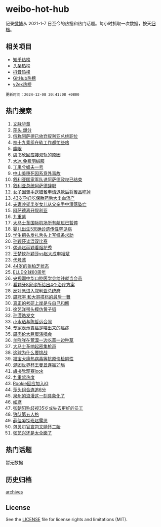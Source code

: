 # weibo-hot-hub

记录[微博](https://www.weibo.com)从 2021-1-7 日至今的热搜和热门话题。每小时抓取一次数据，按天[归档](archives)。

## 相关项目

- [知乎热榜](https://github.com/snaildev/zhihu-hot-hub)
- [头条热榜](https://github.com/snaildev/toutiao-hot-hub)
- [抖音热榜](https://github.com/snaildev/douyin-hot-hub)
- [GitHub热榜](https://github.com/snaildev/github-hot-hub)
- [v2ex热榜](https://github.com/snaildev/v2ex-hot-hub)


`更新时间：2024-12-08 20:41:08 +0800`

## 热门搜索

1. [文脉华章](https://m.weibo.cn/search?containerid=100103type%3D1%26t%3D10%26q%3D%23%E6%96%87%E8%84%89%E5%8D%8E%E7%AB%A0%23&stream_entry_id=51&isnewpage=1&extparam=seat%3D1%26pos%3D0%26cate%3D10103%26stream_entry_id%3D51%26filter_type%3Drealtimehot%26q%3D%2523%25E6%2596%2587%25E8%2584%2589%25E5%258D%258E%25E7%25AB%25A0%2523%26dgr%3D0%26c_type%3D51%26display_time%3D1733661667%26pre_seqid%3D173366166752702214725135)
1. [莎头 爆分](https://m.weibo.cn/search?containerid=100103type%3D1%26t%3D10%26q%3D%E8%8E%8E%E5%A4%B4+%E7%88%86%E5%88%86&stream_entry_id=31&isnewpage=1&extparam=seat%3D1%26lcate%3D5001%26cate%3D5001%26q%3D%25E8%258E%258E%25E5%25A4%25B4%2520%25E7%2588%2586%25E5%2588%2586%26stream_entry_id%3D31%26dgr%3D0%26pos%3D0%26flag%3D1%26realpos%3D1%26filter_type%3Drealtimehot%26band_rank%3D1%26c_type%3D31%26display_time%3D1733661667%26pre_seqid%3D173366166752702214725135)
1. [俄称阿萨德已放弃叙利亚总统职位](https://m.weibo.cn/search?containerid=100103type%3D1%26t%3D10%26q%3D%23%E4%BF%84%E7%A7%B0%E9%98%BF%E8%90%A8%E5%BE%B7%E5%B7%B2%E6%94%BE%E5%BC%83%E5%8F%99%E5%88%A9%E4%BA%9A%E6%80%BB%E7%BB%9F%E8%81%8C%E4%BD%8D%23&stream_entry_id=31&isnewpage=1&extparam=seat%3D1%26lcate%3D5001%26cate%3D5001%26q%3D%2523%25E4%25BF%2584%25E7%25A7%25B0%25E9%2598%25BF%25E8%2590%25A8%25E5%25BE%25B7%25E5%25B7%25B2%25E6%2594%25BE%25E5%25BC%2583%25E5%258F%2599%25E5%2588%25A9%25E4%25BA%259A%25E6%2580%25BB%25E7%25BB%259F%25E8%2581%258C%25E4%25BD%258D%2523%26stream_entry_id%3D31%26dgr%3D0%26pos%3D1%26flag%3D1%26realpos%3D2%26filter_type%3Drealtimehot%26band_rank%3D2%26c_type%3D31%26display_time%3D1733661667%26pre_seqid%3D173366166752702214725135)
1. [神十九乘组在轨工作都忙些啥](https://m.weibo.cn/search?containerid=100103type%3D1%26t%3D10%26q%3D%23%E7%A5%9E%E5%8D%81%E4%B9%9D%E4%B9%98%E7%BB%84%E5%9C%A8%E8%BD%A8%E5%B7%A5%E4%BD%9C%E9%83%BD%E5%BF%99%E4%BA%9B%E5%95%A5%23&stream_entry_id=31&isnewpage=1&extparam=seat%3D1%26lcate%3D5001%26cate%3D5001%26q%3D%2523%25E7%25A5%259E%25E5%258D%2581%25E4%25B9%259D%25E4%25B9%2598%25E7%25BB%2584%25E5%259C%25A8%25E8%25BD%25A8%25E5%25B7%25A5%25E4%25BD%259C%25E9%2583%25BD%25E5%25BF%2599%25E4%25BA%259B%25E5%2595%25A5%2523%26stream_entry_id%3D31%26dgr%3D0%26pos%3D2%26flag%3D0%26realpos%3D3%26filter_type%3Drealtimehot%26band_rank%3D3%26c_type%3D31%26display_time%3D1733661667%26pre_seqid%3D173366166752702214725135)
1. [鹰眼](https://m.weibo.cn/search?containerid=100103type%3D1%26t%3D10%26q%3D%E9%B9%B0%E7%9C%BC&stream_entry_id=31&isnewpage=1&extparam=seat%3D1%26lcate%3D5001%26cate%3D5001%26q%3D%25E9%25B9%25B0%25E7%259C%25BC%26stream_entry_id%3D31%26dgr%3D0%26pos%3D3%26flag%3D1%26realpos%3D4%26filter_type%3Drealtimehot%26band_rank%3D4%26c_type%3D31%26display_time%3D1733661667%26pre_seqid%3D173366166752702214725135)
1. [虞书欣回应接双轨的原因](https://m.weibo.cn/search?containerid=100103type%3D1%26t%3D10%26q%3D%23%E8%99%9E%E4%B9%A6%E6%AC%A3%E5%9B%9E%E5%BA%94%E6%8E%A5%E5%8F%8C%E8%BD%A8%E7%9A%84%E5%8E%9F%E5%9B%A0%23&stream_entry_id=31&isnewpage=1&extparam=seat%3D1%26lcate%3D5001%26cate%3D5001%26q%3D%2523%25E8%2599%259E%25E4%25B9%25A6%25E6%25AC%25A3%25E5%259B%259E%25E5%25BA%2594%25E6%258E%25A5%25E5%258F%258C%25E8%25BD%25A8%25E7%259A%2584%25E5%258E%259F%25E5%259B%25A0%2523%26stream_entry_id%3D31%26dgr%3D0%26pos%3D4%26flag%3D2%26realpos%3D5%26filter_type%3Drealtimehot%26band_rank%3D5%26c_type%3D31%26display_time%3D1733661667%26pre_seqid%3D173366166752702214725135)
1. [大冰 免费羽绒服](https://m.weibo.cn/search?containerid=100103type%3D1%26t%3D10%26q%3D%E5%A4%A7%E5%86%B0+%E5%85%8D%E8%B4%B9%E7%BE%BD%E7%BB%92%E6%9C%8D&stream_entry_id=31&isnewpage=1&extparam=seat%3D1%26lcate%3D5001%26cate%3D5001%26q%3D%25E5%25A4%25A7%25E5%2586%25B0%2520%25E5%2585%258D%25E8%25B4%25B9%25E7%25BE%25BD%25E7%25BB%2592%25E6%259C%258D%26stream_entry_id%3D31%26dgr%3D0%26pos%3D5%26flag%3D1%26realpos%3D6%26filter_type%3Drealtimehot%26band_rank%3D6%26c_type%3D31%26display_time%3D1733661667%26pre_seqid%3D173366166752702214725135)
1. [丁禹兮姐夫一号](https://m.weibo.cn/search?containerid=100103type%3D1%26t%3D10%26q%3D%23%E4%B8%81%E7%A6%B9%E5%85%AE%E5%A7%90%E5%A4%AB%E4%B8%80%E5%8F%B7%23&stream_entry_id=31&isnewpage=1&extparam=seat%3D1%26lcate%3D5001%26cate%3D5001%26q%3D%2523%25E4%25B8%2581%25E7%25A6%25B9%25E5%2585%25AE%25E5%25A7%2590%25E5%25A4%25AB%25E4%25B8%2580%25E5%258F%25B7%2523%26stream_entry_id%3D31%26dgr%3D0%26pos%3D6%26flag%3D1%26realpos%3D7%26filter_type%3Drealtimehot%26band_rank%3D7%26c_type%3D31%26display_time%3D1733661667%26pre_seqid%3D173366166752702214725135)
1. [中山美穗死因系意外事故](https://m.weibo.cn/search?containerid=100103type%3D1%26t%3D10%26q%3D%23%E4%B8%AD%E5%B1%B1%E7%BE%8E%E7%A9%97%E6%AD%BB%E5%9B%A0%E7%B3%BB%E6%84%8F%E5%A4%96%E4%BA%8B%E6%95%85%23&stream_entry_id=31&isnewpage=1&extparam=seat%3D1%26lcate%3D5001%26cate%3D5001%26q%3D%2523%25E4%25B8%25AD%25E5%25B1%25B1%25E7%25BE%258E%25E7%25A9%2597%25E6%25AD%25BB%25E5%259B%25A0%25E7%25B3%25BB%25E6%2584%258F%25E5%25A4%2596%25E4%25BA%258B%25E6%2595%2585%2523%26stream_entry_id%3D31%26dgr%3D0%26pos%3D7%26flag%3D2%26realpos%3D8%26filter_type%3Drealtimehot%26band_rank%3D8%26c_type%3D31%26display_time%3D1733661667%26pre_seqid%3D173366166752702214725135)
1. [叙利亚国家军队说阿萨德政权已结束](https://m.weibo.cn/search?containerid=100103type%3D1%26t%3D10%26q%3D%23%E5%8F%99%E5%88%A9%E4%BA%9A%E5%9B%BD%E5%AE%B6%E5%86%9B%E9%98%9F%E8%AF%B4%E9%98%BF%E8%90%A8%E5%BE%B7%E6%94%BF%E6%9D%83%E5%B7%B2%E7%BB%93%E6%9D%9F%23&stream_entry_id=31&isnewpage=1&extparam=seat%3D1%26lcate%3D5001%26cate%3D5001%26q%3D%2523%25E5%258F%2599%25E5%2588%25A9%25E4%25BA%259A%25E5%259B%25BD%25E5%25AE%25B6%25E5%2586%259B%25E9%2598%259F%25E8%25AF%25B4%25E9%2598%25BF%25E8%2590%25A8%25E5%25BE%25B7%25E6%2594%25BF%25E6%259D%2583%25E5%25B7%25B2%25E7%25BB%2593%25E6%259D%259F%2523%26stream_entry_id%3D31%26dgr%3D0%26pos%3D8%26flag%3D0%26realpos%3D9%26filter_type%3Drealtimehot%26band_rank%3D9%26c_type%3D31%26display_time%3D1733661667%26pre_seqid%3D173366166752702214725135)
1. [叙利亚总统阿萨德辞职](https://m.weibo.cn/search?containerid=100103type%3D1%26t%3D10%26q%3D%23%E5%8F%99%E5%88%A9%E4%BA%9A%E6%80%BB%E7%BB%9F%E9%98%BF%E8%90%A8%E5%BE%B7%E8%BE%9E%E8%81%8C%23&stream_entry_id=31&isnewpage=1&extparam=seat%3D1%26lcate%3D5001%26cate%3D5001%26q%3D%2523%25E5%258F%2599%25E5%2588%25A9%25E4%25BA%259A%25E6%2580%25BB%25E7%25BB%259F%25E9%2598%25BF%25E8%2590%25A8%25E5%25BE%25B7%25E8%25BE%259E%25E8%2581%258C%2523%26stream_entry_id%3D31%26dgr%3D0%26pos%3D9%26flag%3D1%26realpos%3D10%26filter_type%3Drealtimehot%26band_rank%3D10%26c_type%3D31%26display_time%3D1733661667%26pre_seqid%3D173366166752702214725135)
1. [女子因骑手送错餐申请退款后将餐品吃掉](https://m.weibo.cn/search?containerid=100103type%3D1%26t%3D10%26q%3D%23%E5%A5%B3%E5%AD%90%E5%9B%A0%E9%AA%91%E6%89%8B%E9%80%81%E9%94%99%E9%A4%90%E7%94%B3%E8%AF%B7%E9%80%80%E6%AC%BE%E5%90%8E%E5%B0%86%E9%A4%90%E5%93%81%E5%90%83%E6%8E%89%23&stream_entry_id=31&isnewpage=1&extparam=seat%3D1%26lcate%3D5001%26cate%3D5001%26q%3D%2523%25E5%25A5%25B3%25E5%25AD%2590%25E5%259B%25A0%25E9%25AA%2591%25E6%2589%258B%25E9%2580%2581%25E9%2594%2599%25E9%25A4%2590%25E7%2594%25B3%25E8%25AF%25B7%25E9%2580%2580%25E6%25AC%25BE%25E5%2590%258E%25E5%25B0%2586%25E9%25A4%2590%25E5%2593%2581%25E5%2590%2583%25E6%258E%2589%2523%26stream_entry_id%3D31%26dgr%3D0%26pos%3D10%26flag%3D1%26realpos%3D11%26filter_type%3Drealtimehot%26band_rank%3D11%26c_type%3D31%26display_time%3D1733661667%26pre_seqid%3D173366166752702214725135)
1. [43岁孕妇吃保胎药后大出血流产](https://m.weibo.cn/search?containerid=100103type%3D1%26t%3D10%26q%3D%2343%E5%B2%81%E5%AD%95%E5%A6%87%E5%90%83%E4%BF%9D%E8%83%8E%E8%8D%AF%E5%90%8E%E5%A4%A7%E5%87%BA%E8%A1%80%E6%B5%81%E4%BA%A7%23&stream_entry_id=31&isnewpage=1&extparam=seat%3D1%26lcate%3D5001%26cate%3D5001%26q%3D%252343%25E5%25B2%2581%25E5%25AD%2595%25E5%25A6%2587%25E5%2590%2583%25E4%25BF%259D%25E8%2583%258E%25E8%258D%25AF%25E5%2590%258E%25E5%25A4%25A7%25E5%2587%25BA%25E8%25A1%2580%25E6%25B5%2581%25E4%25BA%25A7%2523%26stream_entry_id%3D31%26dgr%3D0%26pos%3D11%26flag%3D1%26realpos%3D12%26filter_type%3Drealtimehot%26band_rank%3D12%26c_type%3D31%26display_time%3D1733661667%26pre_seqid%3D173366166752702214725135)
1. [夫妻吵架半岁女儿从父亲手中滑落坠亡](https://m.weibo.cn/search?containerid=100103type%3D1%26t%3D10%26q%3D%23%E5%A4%AB%E5%A6%BB%E5%90%B5%E6%9E%B6%E5%8D%8A%E5%B2%81%E5%A5%B3%E5%84%BF%E4%BB%8E%E7%88%B6%E4%BA%B2%E6%89%8B%E4%B8%AD%E6%BB%91%E8%90%BD%E5%9D%A0%E4%BA%A1%23&stream_entry_id=31&isnewpage=1&extparam=seat%3D1%26lcate%3D5001%26cate%3D5001%26q%3D%2523%25E5%25A4%25AB%25E5%25A6%25BB%25E5%2590%25B5%25E6%259E%25B6%25E5%258D%258A%25E5%25B2%2581%25E5%25A5%25B3%25E5%2584%25BF%25E4%25BB%258E%25E7%2588%25B6%25E4%25BA%25B2%25E6%2589%258B%25E4%25B8%25AD%25E6%25BB%2591%25E8%2590%25BD%25E5%259D%25A0%25E4%25BA%25A1%2523%26stream_entry_id%3D31%26dgr%3D0%26pos%3D12%26flag%3D0%26realpos%3D13%26filter_type%3Drealtimehot%26band_rank%3D13%26c_type%3D31%26display_time%3D1733661667%26pre_seqid%3D173366166752702214725135)
1. [阿萨德离开叙利亚](https://m.weibo.cn/search?containerid=100103type%3D1%26t%3D10%26q%3D%23%E9%98%BF%E8%90%A8%E5%BE%B7%E7%A6%BB%E5%BC%80%E5%8F%99%E5%88%A9%E4%BA%9A%23&stream_entry_id=31&isnewpage=1&extparam=seat%3D1%26lcate%3D5001%26cate%3D5001%26q%3D%2523%25E9%2598%25BF%25E8%2590%25A8%25E5%25BE%25B7%25E7%25A6%25BB%25E5%25BC%2580%25E5%258F%2599%25E5%2588%25A9%25E4%25BA%259A%2523%26stream_entry_id%3D31%26dgr%3D0%26pos%3D13%26flag%3D1%26realpos%3D14%26filter_type%3Drealtimehot%26band_rank%3D14%26c_type%3D31%26display_time%3D1733661667%26pre_seqid%3D173366166752702214725135)
1. [九重紫](https://m.weibo.cn/search?containerid=100103type%3D1%26t%3D10%26q%3D%E4%B9%9D%E9%87%8D%E7%B4%AB&stream_entry_id=31&isnewpage=1&extparam=seat%3D1%26lcate%3D5001%26cate%3D5001%26q%3D%25E4%25B9%259D%25E9%2587%258D%25E7%25B4%25AB%26stream_entry_id%3D31%26dgr%3D0%26pos%3D14%26flag%3D0%26realpos%3D15%26filter_type%3Drealtimehot%26band_rank%3D15%26c_type%3D31%26display_time%3D1733661667%26pre_seqid%3D173366166752702214725135)
1. [大马士革国际机场所有航班已暂停](https://m.weibo.cn/search?containerid=100103type%3D1%26t%3D10%26q%3D%23%E5%A4%A7%E9%A9%AC%E5%A3%AB%E9%9D%A9%E5%9B%BD%E9%99%85%E6%9C%BA%E5%9C%BA%E6%89%80%E6%9C%89%E8%88%AA%E7%8F%AD%E5%B7%B2%E6%9A%82%E5%81%9C%23&stream_entry_id=31&isnewpage=1&extparam=seat%3D1%26lcate%3D5001%26cate%3D5001%26q%3D%2523%25E5%25A4%25A7%25E9%25A9%25AC%25E5%25A3%25AB%25E9%259D%25A9%25E5%259B%25BD%25E9%2599%2585%25E6%259C%25BA%25E5%259C%25BA%25E6%2589%2580%25E6%259C%2589%25E8%2588%25AA%25E7%258F%25AD%25E5%25B7%25B2%25E6%259A%2582%25E5%2581%259C%2523%26stream_entry_id%3D31%26dgr%3D0%26pos%3D15%26flag%3D0%26realpos%3D16%26filter_type%3Drealtimehot%26band_rank%3D16%26c_type%3D31%26display_time%3D1733661667%26pre_seqid%3D173366166752702214725135)
1. [婴儿出生5天确诊遗传性罕见病](https://m.weibo.cn/search?containerid=100103type%3D1%26t%3D10%26q%3D%23%E5%A9%B4%E5%84%BF%E5%87%BA%E7%94%9F5%E5%A4%A9%E7%A1%AE%E8%AF%8A%E9%81%97%E4%BC%A0%E6%80%A7%E7%BD%95%E8%A7%81%E7%97%85%23&stream_entry_id=31&isnewpage=1&extparam=seat%3D1%26lcate%3D5001%26cate%3D5001%26q%3D%2523%25E5%25A9%25B4%25E5%2584%25BF%25E5%2587%25BA%25E7%2594%259F5%25E5%25A4%25A9%25E7%25A1%25AE%25E8%25AF%258A%25E9%2581%2597%25E4%25BC%25A0%25E6%2580%25A7%25E7%25BD%2595%25E8%25A7%2581%25E7%2597%2585%2523%26stream_entry_id%3D31%26dgr%3D0%26pos%3D16%26flag%3D1%26realpos%3D17%26filter_type%3Drealtimehot%26band_rank%3D17%26c_type%3D31%26display_time%3D1733661667%26pre_seqid%3D173366166752702214725135)
1. [学生把头发扎舌头上写纸条求助](https://m.weibo.cn/search?containerid=100103type%3D1%26t%3D10%26q%3D%23%E5%AD%A6%E7%94%9F%E6%8A%8A%E5%A4%B4%E5%8F%91%E6%89%8E%E8%88%8C%E5%A4%B4%E4%B8%8A%E5%86%99%E7%BA%B8%E6%9D%A1%E6%B1%82%E5%8A%A9%23&stream_entry_id=31&isnewpage=1&extparam=seat%3D1%26lcate%3D5001%26cate%3D5001%26q%3D%2523%25E5%25AD%25A6%25E7%2594%259F%25E6%258A%258A%25E5%25A4%25B4%25E5%258F%2591%25E6%2589%258E%25E8%2588%258C%25E5%25A4%25B4%25E4%25B8%258A%25E5%2586%2599%25E7%25BA%25B8%25E6%259D%25A1%25E6%25B1%2582%25E5%258A%25A9%2523%26stream_entry_id%3D31%26dgr%3D0%26pos%3D17%26flag%3D2%26realpos%3D18%26filter_type%3Drealtimehot%26band_rank%3D18%26c_type%3D31%26display_time%3D1733661667%26pre_seqid%3D173366166752702214725135)
1. [孙颖莎谈混双比赛](https://m.weibo.cn/search?containerid=100103type%3D1%26t%3D10%26q%3D%23%E5%AD%99%E9%A2%96%E8%8E%8E%E8%B0%88%E6%B7%B7%E5%8F%8C%E6%AF%94%E8%B5%9B%23&stream_entry_id=31&isnewpage=1&extparam=seat%3D1%26lcate%3D5001%26cate%3D5001%26q%3D%2523%25E5%25AD%2599%25E9%25A2%2596%25E8%258E%258E%25E8%25B0%2588%25E6%25B7%25B7%25E5%258F%258C%25E6%25AF%2594%25E8%25B5%259B%2523%26stream_entry_id%3D31%26dgr%3D0%26pos%3D18%26flag%3D1%26realpos%3D19%26filter_type%3Drealtimehot%26band_rank%3D19%26c_type%3D31%26display_time%3D1733661667%26pre_seqid%3D173366166752702214725135)
1. [偶遇赵丽颖看烟花秀](https://m.weibo.cn/search?containerid=100103type%3D1%26t%3D10%26q%3D%23%E5%81%B6%E9%81%87%E8%B5%B5%E4%B8%BD%E9%A2%96%E7%9C%8B%E7%83%9F%E8%8A%B1%E7%A7%80%23&stream_entry_id=31&isnewpage=1&extparam=seat%3D1%26lcate%3D5001%26cate%3D5001%26q%3D%2523%25E5%2581%25B6%25E9%2581%2587%25E8%25B5%25B5%25E4%25B8%25BD%25E9%25A2%2596%25E7%259C%258B%25E7%2583%259F%25E8%258A%25B1%25E7%25A7%2580%2523%26stream_entry_id%3D31%26dgr%3D0%26pos%3D19%26flag%3D0%26realpos%3D20%26filter_type%3Drealtimehot%26band_rank%3D20%26c_type%3D31%26display_time%3D1733661667%26pre_seqid%3D173366166752702214725135)
1. [王楚钦孙颖莎vs赵大成申裕斌](https://m.weibo.cn/search?containerid=100103type%3D1%26t%3D10%26q%3D%23%E7%8E%8B%E6%A5%9A%E9%92%A6%E5%AD%99%E9%A2%96%E8%8E%8Evs%E8%B5%B5%E5%A4%A7%E6%88%90%E7%94%B3%E8%A3%95%E6%96%8C%23&stream_entry_id=31&isnewpage=1&extparam=seat%3D1%26lcate%3D5001%26cate%3D5001%26q%3D%2523%25E7%258E%258B%25E6%25A5%259A%25E9%2592%25A6%25E5%25AD%2599%25E9%25A2%2596%25E8%258E%258Evs%25E8%25B5%25B5%25E5%25A4%25A7%25E6%2588%2590%25E7%2594%25B3%25E8%25A3%2595%25E6%2596%258C%2523%26stream_entry_id%3D31%26dgr%3D0%26pos%3D20%26flag%3D0%26realpos%3D21%26filter_type%3Drealtimehot%26band_rank%3D21%26c_type%3D31%26display_time%3D1733661667%26pre_seqid%3D173366166752702214725135)
1. [代号鸢](https://m.weibo.cn/search?containerid=100103type%3D1%26t%3D10%26q%3D%E4%BB%A3%E5%8F%B7%E9%B8%A2&stream_entry_id=31&isnewpage=1&extparam=seat%3D1%26lcate%3D5001%26cate%3D5001%26q%3D%25E4%25BB%25A3%25E5%258F%25B7%25E9%25B8%25A2%26stream_entry_id%3D31%26dgr%3D0%26pos%3D21%26flag%3D1%26realpos%3D22%26filter_type%3Drealtimehot%26band_rank%3D22%26c_type%3D31%26display_time%3D1733661667%26pre_seqid%3D173366166752702214725135)
1. [44岁的张柏芝状态](https://m.weibo.cn/search?containerid=100103type%3D1%26t%3D10%26q%3D%2344%E5%B2%81%E7%9A%84%E5%BC%A0%E6%9F%8F%E8%8A%9D%E7%8A%B6%E6%80%81%23&stream_entry_id=31&isnewpage=1&extparam=seat%3D1%26lcate%3D5001%26cate%3D5001%26q%3D%252344%25E5%25B2%2581%25E7%259A%2584%25E5%25BC%25A0%25E6%259F%258F%25E8%258A%259D%25E7%258A%25B6%25E6%2580%2581%2523%26stream_entry_id%3D31%26dgr%3D0%26pos%3D22%26flag%3D1%26realpos%3D23%26filter_type%3Drealtimehot%26band_rank%3D23%26c_type%3D31%26display_time%3D1733661667%26pre_seqid%3D173366166752702214725135)
1. [ELLE全球80周年](https://m.weibo.cn/search?containerid=100103type%3D1%26t%3D10%26q%3D%23ELLE%E5%85%A8%E7%90%8380%E5%91%A8%E5%B9%B4%23&stream_entry_id=31&isnewpage=1&extparam=seat%3D1%26lcate%3D5001%26cate%3D5001%26q%3D%2523ELLE%25E5%2585%25A8%25E7%2590%258380%25E5%2591%25A8%25E5%25B9%25B4%2523%26stream_entry_id%3D31%26dgr%3D0%26pos%3D23%26flag%3D0%26realpos%3D24%26filter_type%3Drealtimehot%26band_rank%3D24%26c_type%3D31%26display_time%3D1733661667%26pre_seqid%3D173366166752702214725135)
1. [央视曝中华口腔医学会给钱就当会员](https://m.weibo.cn/search?containerid=100103type%3D1%26t%3D10%26q%3D%23%E5%A4%AE%E8%A7%86%E6%9B%9D%E4%B8%AD%E5%8D%8E%E5%8F%A3%E8%85%94%E5%8C%BB%E5%AD%A6%E4%BC%9A%E7%BB%99%E9%92%B1%E5%B0%B1%E5%BD%93%E4%BC%9A%E5%91%98%23&stream_entry_id=31&isnewpage=1&extparam=seat%3D1%26lcate%3D5001%26cate%3D5001%26q%3D%2523%25E5%25A4%25AE%25E8%25A7%2586%25E6%259B%259D%25E4%25B8%25AD%25E5%258D%258E%25E5%258F%25A3%25E8%2585%2594%25E5%258C%25BB%25E5%25AD%25A6%25E4%25BC%259A%25E7%25BB%2599%25E9%2592%25B1%25E5%25B0%25B1%25E5%25BD%2593%25E4%25BC%259A%25E5%2591%2598%2523%26stream_entry_id%3D31%26dgr%3D0%26pos%3D24%26flag%3D0%26realpos%3D25%26filter_type%3Drealtimehot%26band_rank%3D25%26c_type%3D31%26display_time%3D1733661667%26pre_seqid%3D173366166752702214725135)
1. [看颗牙8家诊所给出4个治疗方案](https://m.weibo.cn/search?containerid=100103type%3D1%26t%3D10%26q%3D%23%E7%9C%8B%E9%A2%97%E7%89%998%E5%AE%B6%E8%AF%8A%E6%89%80%E7%BB%99%E5%87%BA4%E4%B8%AA%E6%B2%BB%E7%96%97%E6%96%B9%E6%A1%88%23&stream_entry_id=31&isnewpage=1&extparam=seat%3D1%26lcate%3D5001%26cate%3D5001%26q%3D%2523%25E7%259C%258B%25E9%25A2%2597%25E7%2589%25998%25E5%25AE%25B6%25E8%25AF%258A%25E6%2589%2580%25E7%25BB%2599%25E5%2587%25BA4%25E4%25B8%25AA%25E6%25B2%25BB%25E7%2596%2597%25E6%2596%25B9%25E6%25A1%2588%2523%26stream_entry_id%3D31%26dgr%3D0%26pos%3D25%26flag%3D1%26realpos%3D26%26filter_type%3Drealtimehot%26band_rank%3D26%26c_type%3D31%26display_time%3D1733661667%26pre_seqid%3D173366166752702214725135)
1. [反对派进入叙利亚总统府](https://m.weibo.cn/search?containerid=100103type%3D1%26t%3D10%26q%3D%23%E5%8F%8D%E5%AF%B9%E6%B4%BE%E8%BF%9B%E5%85%A5%E5%8F%99%E5%88%A9%E4%BA%9A%E6%80%BB%E7%BB%9F%E5%BA%9C%23&stream_entry_id=31&isnewpage=1&extparam=seat%3D1%26lcate%3D5001%26cate%3D5001%26q%3D%2523%25E5%258F%258D%25E5%25AF%25B9%25E6%25B4%25BE%25E8%25BF%259B%25E5%2585%25A5%25E5%258F%2599%25E5%2588%25A9%25E4%25BA%259A%25E6%2580%25BB%25E7%25BB%259F%25E5%25BA%259C%2523%26stream_entry_id%3D31%26dgr%3D0%26pos%3D26%26flag%3D0%26realpos%3D27%26filter_type%3Drealtimehot%26band_rank%3D27%26c_type%3D31%26display_time%3D1733661667%26pre_seqid%3D173366166752702214725135)
1. [周冠宇 和大哥搭档的最后一舞](https://m.weibo.cn/search?containerid=100103type%3D1%26t%3D10%26q%3D%E5%91%A8%E5%86%A0%E5%AE%87+%E5%92%8C%E5%A4%A7%E5%93%A5%E6%90%AD%E6%A1%A3%E7%9A%84%E6%9C%80%E5%90%8E%E4%B8%80%E8%88%9E&stream_entry_id=31&isnewpage=1&extparam=seat%3D1%26lcate%3D5001%26cate%3D5001%26q%3D%25E5%2591%25A8%25E5%2586%25A0%25E5%25AE%2587%2520%25E5%2592%258C%25E5%25A4%25A7%25E5%2593%25A5%25E6%2590%25AD%25E6%25A1%25A3%25E7%259A%2584%25E6%259C%2580%25E5%2590%258E%25E4%25B8%2580%25E8%2588%259E%26stream_entry_id%3D31%26dgr%3D0%26pos%3D27%26flag%3D1%26realpos%3D28%26filter_type%3Drealtimehot%26band_rank%3D28%26c_type%3D31%26display_time%3D1733661667%26pre_seqid%3D173366166752702214725135)
1. [真正的考研上岸是与自己和解](https://m.weibo.cn/search?containerid=100103type%3D1%26t%3D10%26q%3D%E7%9C%9F%E6%AD%A3%E7%9A%84%E8%80%83%E7%A0%94%E4%B8%8A%E5%B2%B8%E6%98%AF%E4%B8%8E%E8%87%AA%E5%B7%B1%E5%92%8C%E8%A7%A3&stream_entry_id=31&isnewpage=1&extparam=seat%3D1%26lcate%3D5001%26cate%3D5001%26q%3D%25E7%259C%259F%25E6%25AD%25A3%25E7%259A%2584%25E8%2580%2583%25E7%25A0%2594%25E4%25B8%258A%25E5%25B2%25B8%25E6%2598%25AF%25E4%25B8%258E%25E8%2587%25AA%25E5%25B7%25B1%25E5%2592%258C%25E8%25A7%25A3%26stream_entry_id%3D31%26dgr%3D0%26pos%3D28%26flag%3D1%26realpos%3D29%26filter_type%3Drealtimehot%26band_rank%3D29%26c_type%3D31%26display_time%3D1733661667%26pre_seqid%3D173366166752702214725135)
1. [徐艺洋带头模仿黄子韬](https://m.weibo.cn/search?containerid=100103type%3D1%26t%3D10%26q%3D%23%E5%BE%90%E8%89%BA%E6%B4%8B%E5%B8%A6%E5%A4%B4%E6%A8%A1%E4%BB%BF%E9%BB%84%E5%AD%90%E9%9F%AC%23&stream_entry_id=31&isnewpage=1&extparam=seat%3D1%26lcate%3D5001%26cate%3D5001%26q%3D%2523%25E5%25BE%2590%25E8%2589%25BA%25E6%25B4%258B%25E5%25B8%25A6%25E5%25A4%25B4%25E6%25A8%25A1%25E4%25BB%25BF%25E9%25BB%2584%25E5%25AD%2590%25E9%259F%25AC%2523%26stream_entry_id%3D31%26dgr%3D0%26pos%3D29%26flag%3D0%26realpos%3D30%26filter_type%3Drealtimehot%26band_rank%3D30%26c_type%3D31%26display_time%3D1733661667%26pre_seqid%3D173366166752702214725135)
1. [孙滢皓发文](https://m.weibo.cn/search?containerid=100103type%3D1%26t%3D10%26q%3D%23%E5%AD%99%E6%BB%A2%E7%9A%93%E5%8F%91%E6%96%87%23&stream_entry_id=31&isnewpage=1&extparam=seat%3D1%26lcate%3D5001%26cate%3D5001%26q%3D%2523%25E5%25AD%2599%25E6%25BB%25A2%25E7%259A%2593%25E5%258F%2591%25E6%2596%2587%2523%26stream_entry_id%3D31%26dgr%3D0%26pos%3D30%26flag%3D0%26realpos%3D31%26filter_type%3Drealtimehot%26band_rank%3D31%26c_type%3D31%26display_time%3D1733661667%26pre_seqid%3D173366166752702214725135)
1. [小水晒与陈哲远合照](https://m.weibo.cn/search?containerid=100103type%3D1%26t%3D10%26q%3D%23%E5%B0%8F%E6%B0%B4%E6%99%92%E4%B8%8E%E9%99%88%E5%93%B2%E8%BF%9C%E5%90%88%E7%85%A7%23&stream_entry_id=31&isnewpage=1&extparam=seat%3D1%26lcate%3D5001%26cate%3D5001%26q%3D%2523%25E5%25B0%258F%25E6%25B0%25B4%25E6%2599%2592%25E4%25B8%258E%25E9%2599%2588%25E5%2593%25B2%25E8%25BF%259C%25E5%2590%2588%25E7%2585%25A7%2523%26stream_entry_id%3D31%26dgr%3D0%26pos%3D31%26flag%3D0%26realpos%3D32%26filter_type%3Drealtimehot%26band_rank%3D32%26c_type%3D31%26display_time%3D1733661667%26pre_seqid%3D173366166752702214725135)
1. [专家表示胃癌是喂出来的癌症](https://m.weibo.cn/search?containerid=100103type%3D1%26t%3D10%26q%3D%23%E4%B8%93%E5%AE%B6%E8%A1%A8%E7%A4%BA%E8%83%83%E7%99%8C%E6%98%AF%E5%96%82%E5%87%BA%E6%9D%A5%E7%9A%84%E7%99%8C%E7%97%87%23&stream_entry_id=31&isnewpage=1&extparam=seat%3D1%26lcate%3D5001%26cate%3D5001%26q%3D%2523%25E4%25B8%2593%25E5%25AE%25B6%25E8%25A1%25A8%25E7%25A4%25BA%25E8%2583%2583%25E7%2599%258C%25E6%2598%25AF%25E5%2596%2582%25E5%2587%25BA%25E6%259D%25A5%25E7%259A%2584%25E7%2599%258C%25E7%2597%2587%2523%26stream_entry_id%3D31%26dgr%3D0%26pos%3D32%26flag%3D0%26realpos%3D33%26filter_type%3Drealtimehot%26band_rank%3D33%26c_type%3D31%26display_time%3D1733661667%26pre_seqid%3D173366166752702214725135)
1. [周杰伦大巨蛋演唱会](https://m.weibo.cn/search?containerid=100103type%3D1%26t%3D10%26q%3D%E5%91%A8%E6%9D%B0%E4%BC%A6%E5%A4%A7%E5%B7%A8%E8%9B%8B%E6%BC%94%E5%94%B1%E4%BC%9A&stream_entry_id=31&isnewpage=1&extparam=seat%3D1%26lcate%3D5001%26cate%3D5001%26q%3D%25E5%2591%25A8%25E6%259D%25B0%25E4%25BC%25A6%25E5%25A4%25A7%25E5%25B7%25A8%25E8%259B%258B%25E6%25BC%2594%25E5%2594%25B1%25E4%25BC%259A%26stream_entry_id%3D31%26dgr%3D0%26pos%3D33%26flag%3D1%26realpos%3D34%26filter_type%3Drealtimehot%26band_rank%3D34%26c_type%3D31%26display_time%3D1733661667%26pre_seqid%3D173366166752702214725135)
1. [羊咩咩在荒漠一边吃草一边种草](https://m.weibo.cn/search?containerid=100103type%3D1%26t%3D10%26q%3D%23%E7%BE%8A%E5%92%A9%E5%92%A9%E5%9C%A8%E8%8D%92%E6%BC%A0%E4%B8%80%E8%BE%B9%E5%90%83%E8%8D%89%E4%B8%80%E8%BE%B9%E7%A7%8D%E8%8D%89%23&stream_entry_id=31&isnewpage=1&extparam=seat%3D1%26lcate%3D5001%26cate%3D5001%26q%3D%2523%25E7%25BE%258A%25E5%2592%25A9%25E5%2592%25A9%25E5%259C%25A8%25E8%258D%2592%25E6%25BC%25A0%25E4%25B8%2580%25E8%25BE%25B9%25E5%2590%2583%25E8%258D%2589%25E4%25B8%2580%25E8%25BE%25B9%25E7%25A7%258D%25E8%258D%2589%2523%26stream_entry_id%3D31%26dgr%3D0%26pos%3D34%26flag%3D1%26realpos%3D35%26filter_type%3Drealtimehot%26band_rank%3D35%26c_type%3D31%26display_time%3D1733661667%26pre_seqid%3D173366166752702214725135)
1. [大马士革响起密集枪声](https://m.weibo.cn/search?containerid=100103type%3D1%26t%3D10%26q%3D%23%E5%A4%A7%E9%A9%AC%E5%A3%AB%E9%9D%A9%E5%93%8D%E8%B5%B7%E5%AF%86%E9%9B%86%E6%9E%AA%E5%A3%B0%23&stream_entry_id=31&isnewpage=1&extparam=seat%3D1%26lcate%3D5001%26cate%3D5001%26q%3D%2523%25E5%25A4%25A7%25E9%25A9%25AC%25E5%25A3%25AB%25E9%259D%25A9%25E5%2593%258D%25E8%25B5%25B7%25E5%25AF%2586%25E9%259B%2586%25E6%259E%25AA%25E5%25A3%25B0%2523%26stream_entry_id%3D31%26dgr%3D0%26pos%3D35%26flag%3D0%26realpos%3D36%26filter_type%3Drealtimehot%26band_rank%3D36%26c_type%3D31%26display_time%3D1733661667%26pre_seqid%3D173366166752702214725135)
1. [这球为什么要挑战](https://m.weibo.cn/search?containerid=100103type%3D1%26t%3D10%26q%3D%E8%BF%99%E7%90%83%E4%B8%BA%E4%BB%80%E4%B9%88%E8%A6%81%E6%8C%91%E6%88%98&stream_entry_id=31&isnewpage=1&extparam=seat%3D1%26lcate%3D5001%26cate%3D5001%26q%3D%25E8%25BF%2599%25E7%2590%2583%25E4%25B8%25BA%25E4%25BB%2580%25E4%25B9%2588%25E8%25A6%2581%25E6%258C%2591%25E6%2588%2598%26stream_entry_id%3D31%26dgr%3D0%26pos%3D36%26flag%3D1%26realpos%3D37%26filter_type%3Drealtimehot%26band_rank%3D37%26c_type%3D31%26display_time%3D1733661667%26pre_seqid%3D173366166752702214725135)
1. [福宝犬瘟热病毒等抗原快检阴性](https://m.weibo.cn/search?containerid=100103type%3D1%26t%3D10%26q%3D%23%E7%A6%8F%E5%AE%9D%E7%8A%AC%E7%98%9F%E7%83%AD%E7%97%85%E6%AF%92%E7%AD%89%E6%8A%97%E5%8E%9F%E5%BF%AB%E6%A3%80%E9%98%B4%E6%80%A7%23&stream_entry_id=31&isnewpage=1&extparam=seat%3D1%26lcate%3D5001%26cate%3D5001%26q%3D%2523%25E7%25A6%258F%25E5%25AE%259D%25E7%258A%25AC%25E7%2598%259F%25E7%2583%25AD%25E7%2597%2585%25E6%25AF%2592%25E7%25AD%2589%25E6%258A%2597%25E5%258E%259F%25E5%25BF%25AB%25E6%25A3%2580%25E9%2598%25B4%25E6%2580%25A7%2523%26stream_entry_id%3D31%26dgr%3D0%26pos%3D37%26flag%3D1%26realpos%3D38%26filter_type%3Drealtimehot%26band_rank%3D38%26c_type%3D31%26display_time%3D1733661667%26pre_seqid%3D173366166752702214725135)
1. [混团世界杯王曼昱连赢21局](https://m.weibo.cn/search?containerid=100103type%3D1%26t%3D10%26q%3D%23%E6%B7%B7%E5%9B%A2%E4%B8%96%E7%95%8C%E6%9D%AF%E7%8E%8B%E6%9B%BC%E6%98%B1%E8%BF%9E%E8%B5%A221%E5%B1%80%23&stream_entry_id=31&isnewpage=1&extparam=seat%3D1%26lcate%3D5001%26cate%3D5001%26q%3D%2523%25E6%25B7%25B7%25E5%259B%25A2%25E4%25B8%2596%25E7%2595%258C%25E6%259D%25AF%25E7%258E%258B%25E6%259B%25BC%25E6%2598%25B1%25E8%25BF%259E%25E8%25B5%25A221%25E5%25B1%2580%2523%26stream_entry_id%3D31%26dgr%3D0%26pos%3D38%26flag%3D1%26realpos%3D39%26filter_type%3Drealtimehot%26band_rank%3D39%26c_type%3D31%26display_time%3D1733661667%26pre_seqid%3D173366166752702214725135)
1. [虞书欣观赛look](https://m.weibo.cn/search?containerid=100103type%3D1%26t%3D10%26q%3D%23%E8%99%9E%E4%B9%A6%E6%AC%A3%E8%A7%82%E8%B5%9Blook%23&stream_entry_id=31&isnewpage=1&extparam=seat%3D1%26lcate%3D5001%26cate%3D5001%26q%3D%2523%25E8%2599%259E%25E4%25B9%25A6%25E6%25AC%25A3%25E8%25A7%2582%25E8%25B5%259Blook%2523%26stream_entry_id%3D31%26dgr%3D0%26pos%3D39%26flag%3D1%26realpos%3D40%26filter_type%3Drealtimehot%26band_rank%3D40%26c_type%3D31%26display_time%3D1733661667%26pre_seqid%3D173366166752702214725135)
1. [九重紫热度](https://m.weibo.cn/search?containerid=100103type%3D1%26t%3D10%26q%3D%23%E4%B9%9D%E9%87%8D%E7%B4%AB%E7%83%AD%E5%BA%A6%23&stream_entry_id=31&isnewpage=1&extparam=seat%3D1%26lcate%3D5001%26cate%3D5001%26q%3D%2523%25E4%25B9%259D%25E9%2587%258D%25E7%25B4%25AB%25E7%2583%25AD%25E5%25BA%25A6%2523%26stream_entry_id%3D31%26dgr%3D0%26pos%3D40%26flag%3D1%26realpos%3D41%26filter_type%3Drealtimehot%26band_rank%3D41%26c_type%3D31%26display_time%3D1733661667%26pre_seqid%3D173366166752702214725135)
1. [Rookie回应加入iG](https://m.weibo.cn/search?containerid=100103type%3D1%26t%3D10%26q%3D%23Rookie%E5%9B%9E%E5%BA%94%E5%8A%A0%E5%85%A5iG%23&stream_entry_id=31&isnewpage=1&extparam=seat%3D1%26lcate%3D5001%26cate%3D5001%26q%3D%2523Rookie%25E5%259B%259E%25E5%25BA%2594%25E5%258A%25A0%25E5%2585%25A5iG%2523%26stream_entry_id%3D31%26dgr%3D0%26pos%3D41%26flag%3D1%26realpos%3D42%26filter_type%3Drealtimehot%26band_rank%3D42%26c_type%3D31%26display_time%3D1733661667%26pre_seqid%3D173366166752702214725135)
1. [莎头组合连追6分](https://m.weibo.cn/search?containerid=100103type%3D1%26t%3D10%26q%3D%23%E8%8E%8E%E5%A4%B4%E7%BB%84%E5%90%88%E8%BF%9E%E8%BF%BD6%E5%88%86%23&stream_entry_id=31&isnewpage=1&extparam=seat%3D1%26lcate%3D5001%26cate%3D5001%26q%3D%2523%25E8%258E%258E%25E5%25A4%25B4%25E7%25BB%2584%25E5%2590%2588%25E8%25BF%259E%25E8%25BF%25BD6%25E5%2588%2586%2523%26stream_entry_id%3D31%26dgr%3D0%26pos%3D42%26flag%3D1%26realpos%3D43%26filter_type%3Drealtimehot%26band_rank%3D43%26c_type%3D31%26display_time%3D1733661667%26pre_seqid%3D173366166752702214725135)
1. [泉州的浪漫这一刻具象化了](https://m.weibo.cn/search?containerid=100103type%3D1%26t%3D10%26q%3D%23%E6%B3%89%E5%B7%9E%E7%9A%84%E6%B5%AA%E6%BC%AB%E8%BF%99%E4%B8%80%E5%88%BB%E5%85%B7%E8%B1%A1%E5%8C%96%E4%BA%86%23&stream_entry_id=31&isnewpage=1&extparam=seat%3D1%26lcate%3D5001%26cate%3D5001%26q%3D%2523%25E6%25B3%2589%25E5%25B7%259E%25E7%259A%2584%25E6%25B5%25AA%25E6%25BC%25AB%25E8%25BF%2599%25E4%25B8%2580%25E5%2588%25BB%25E5%2585%25B7%25E8%25B1%25A1%25E5%258C%2596%25E4%25BA%2586%2523%26stream_entry_id%3D31%26dgr%3D0%26pos%3D43%26flag%3D1%26realpos%3D44%26filter_type%3Drealtimehot%26band_rank%3D44%26c_type%3D31%26display_time%3D1733661667%26pre_seqid%3D173366166752702214725135)
1. [如鸢](https://m.weibo.cn/search?containerid=100103type%3D1%26t%3D10%26q%3D%E5%A6%82%E9%B8%A2&stream_entry_id=31&isnewpage=1&extparam=seat%3D1%26lcate%3D5001%26cate%3D5001%26q%3D%25E5%25A6%2582%25E9%25B8%25A2%26stream_entry_id%3D31%26dgr%3D0%26pos%3D44%26flag%3D1%26realpos%3D45%26filter_type%3Drealtimehot%26band_rank%3D45%26c_type%3D31%26display_time%3D1733661667%26pre_seqid%3D173366166752702214725135)
1. [张朝阳称歧视35岁或失去更好的员工](https://m.weibo.cn/search?containerid=100103type%3D1%26t%3D10%26q%3D%23%E5%BC%A0%E6%9C%9D%E9%98%B3%E7%A7%B0%E6%AD%A7%E8%A7%8635%E5%B2%81%E6%88%96%E5%A4%B1%E5%8E%BB%E6%9B%B4%E5%A5%BD%E7%9A%84%E5%91%98%E5%B7%A5%23&stream_entry_id=31&isnewpage=1&extparam=seat%3D1%26lcate%3D5001%26cate%3D5001%26q%3D%2523%25E5%25BC%25A0%25E6%259C%259D%25E9%2598%25B3%25E7%25A7%25B0%25E6%25AD%25A7%25E8%25A7%258635%25E5%25B2%2581%25E6%2588%2596%25E5%25A4%25B1%25E5%258E%25BB%25E6%259B%25B4%25E5%25A5%25BD%25E7%259A%2584%25E5%2591%2598%25E5%25B7%25A5%2523%26stream_entry_id%3D31%26dgr%3D0%26pos%3D45%26flag%3D1%26realpos%3D46%26filter_type%3Drealtimehot%26band_rank%3D46%26c_type%3D31%26display_time%3D1733661667%26pre_seqid%3D173366166752702214725135)
1. [狼队第五人格](https://m.weibo.cn/search?containerid=100103type%3D1%26t%3D10%26q%3D%E7%8B%BC%E9%98%9F%E7%AC%AC%E4%BA%94%E4%BA%BA%E6%A0%BC&stream_entry_id=31&isnewpage=1&extparam=seat%3D1%26lcate%3D5001%26cate%3D5001%26q%3D%25E7%258B%25BC%25E9%2598%259F%25E7%25AC%25AC%25E4%25BA%2594%25E4%25BA%25BA%25E6%25A0%25BC%26stream_entry_id%3D31%26dgr%3D0%26pos%3D46%26flag%3D1%26realpos%3D47%26filter_type%3Drealtimehot%26band_rank%3D47%26c_type%3D31%26display_time%3D1733661667%26pre_seqid%3D173366166752702214725135)
1. [薛佳凝探班赵露思](https://m.weibo.cn/search?containerid=100103type%3D1%26t%3D10%26q%3D%23%E8%96%9B%E4%BD%B3%E5%87%9D%E6%8E%A2%E7%8F%AD%E8%B5%B5%E9%9C%B2%E6%80%9D%23&stream_entry_id=31&isnewpage=1&extparam=seat%3D1%26lcate%3D5001%26cate%3D5001%26q%3D%2523%25E8%2596%259B%25E4%25BD%25B3%25E5%2587%259D%25E6%258E%25A2%25E7%258F%25AD%25E8%25B5%25B5%25E9%259C%25B2%25E6%2580%259D%2523%26stream_entry_id%3D31%26dgr%3D0%26pos%3D47%26flag%3D1%26realpos%3D48%26filter_type%3Drealtimehot%26band_rank%3D48%26c_type%3D31%26display_time%3D1733661667%26pre_seqid%3D173366166752702214725135)
1. [包贝尔官宣包文婧怀二胎](https://m.weibo.cn/search?containerid=100103type%3D1%26t%3D10%26q%3D%23%E5%8C%85%E8%B4%9D%E5%B0%94%E5%AE%98%E5%AE%A3%E5%8C%85%E6%96%87%E5%A9%A7%E6%80%80%E4%BA%8C%E8%83%8E%23&stream_entry_id=31&isnewpage=1&extparam=seat%3D1%26lcate%3D5001%26cate%3D5001%26q%3D%2523%25E5%258C%2585%25E8%25B4%259D%25E5%25B0%2594%25E5%25AE%2598%25E5%25AE%25A3%25E5%258C%2585%25E6%2596%2587%25E5%25A9%25A7%25E6%2580%2580%25E4%25BA%258C%25E8%2583%258E%2523%26stream_entry_id%3D31%26dgr%3D0%26pos%3D48%26flag%3D0%26realpos%3D49%26filter_type%3Drealtimehot%26band_rank%3D49%26c_type%3D31%26display_time%3D1733661667%26pre_seqid%3D173366166752702214725135)
1. [张艺兴还是太全面了](https://m.weibo.cn/search?containerid=100103type%3D1%26t%3D10%26q%3D%E5%BC%A0%E8%89%BA%E5%85%B4%E8%BF%98%E6%98%AF%E5%A4%AA%E5%85%A8%E9%9D%A2%E4%BA%86&stream_entry_id=31&isnewpage=1&extparam=seat%3D1%26lcate%3D5001%26cate%3D5001%26q%3D%25E5%25BC%25A0%25E8%2589%25BA%25E5%2585%25B4%25E8%25BF%2598%25E6%2598%25AF%25E5%25A4%25AA%25E5%2585%25A8%25E9%259D%25A2%25E4%25BA%2586%26stream_entry_id%3D31%26dgr%3D0%26pos%3D49%26flag%3D0%26realpos%3D50%26filter_type%3Drealtimehot%26band_rank%3D50%26c_type%3D31%26display_time%3D1733661667%26pre_seqid%3D173366166752702214725135)

## 热门话题

暂无数据

## 历史归档

[archives](archives)

## License

See the [LICENSE](LICENSE) file for license rights and limitations (MIT).
